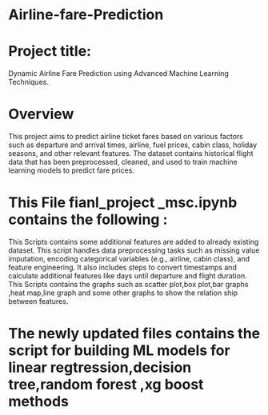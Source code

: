 # Airline-fare-Prediction
# Project title:
Dynamic Airline Fare Prediction using Advanced Machine Learning Techniques.
# Overview
This project aims to predict airline ticket fares based on various factors such as departure and arrival times, airline, fuel prices, cabin class, holiday seasons, and other relevant features. The dataset contains historical flight data that has been preprocessed, cleaned, and used to train machine learning models to predict fare prices.
# This File fianl_project _msc.ipynb contains the following :
 This Scripts contains some additional features are added to already existing dataset.
 This script handles data preprocessing tasks such as missing value imputation, encoding categorical variables (e.g., airline, 
 cabin class), and feature engineering. It also includes steps to convert timestamps and calculate additional features like days until departure and flight duration.
 This Scripts contains the graphs such as scatter plot,box plot,bar graphs ,heat map,line graph and some other graphs to show the relation ship between features.
# The newly updated files contains the script for building ML models for linear regtression,decision tree,random forest ,xg boost  methods
